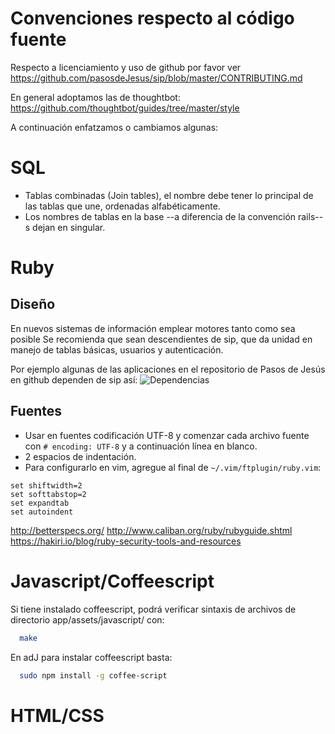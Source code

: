 # Convenciones respecto al código fuente

Respecto a licenciamiento y uso de github por favor ver https://github.com/pasosdeJesus/sip/blob/master/CONTRIBUTING.md

En general adoptamos las de thoughtbot:
https://github.com/thoughtbot/guides/tree/master/style

A continuación enfatzamos o cambiamos algunas:

# SQL

* Tablas combinadas (Join tables), el nombre debe tener lo principal de las tablas que une, ordenadas alfabéticamente.
* Los nombres de tablas en la base --a diferencia de la convención rails-- s dejan en singular.

# Ruby

## Diseño

En nuevos sistemas de información emplear motores tanto como sea posible Se recomienda que sean descendientes de sip, que da unidad en manejo de tablas básicas, usuarios y autenticación.

Por ejemplo algunas de las aplicaciones en el repositorio de Pasos de Jesús en github dependen de sip así:
![Dependencias](https://github.com/pasosdeJesus/sip/raw/master/doc/dependencias.png)

## Fuentes

* Usar en fuentes codificación UTF-8 y comenzar cada archivo fuente con ```# encoding: UTF-8``` y a continuación línea en blanco.
* 2 espacios de indentación.
* Para configurarlo en vim, agregue al final de ```~/.vim/ftplugin/ruby.vim```:
``` vim
set shiftwidth=2
set softtabstop=2
set expandtab
set autoindent
```

http://betterspecs.org/
http://www.caliban.org/ruby/rubyguide.shtml
https://hakiri.io/blog/ruby-security-tools-and-resources


# Javascript/Coffeescript

Si tiene instalado coffeescript, podrá verificar sintaxis de archivos de directorio app/assets/javascript/ con:
```sh
  make
```

En adJ para instalar coffeescript basta:
```sh
  sudo npm install -g coffee-script
```


# HTML/CSS

